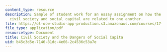 ```yaml
---
content_type: resource
description: Sample of student work for an essay assignment on how the concepts of
  civil society and social capital are related to one another.
file: https://ol-ocw-studio-app-production.s3.amazonaws.com/courses/17-905-forms-of-political-participation-old-and-new-spring-2005/b45c3d5e714681dc4e662c4536c53a7e_paper1_rewrite.pdf
file_type: application/pdf
resourcetype: Document
title: Civil Society and the Dangers of Social Capita
uid: b45c3d5e-7146-81dc-4e66-2c4536c53a7e
---
```

